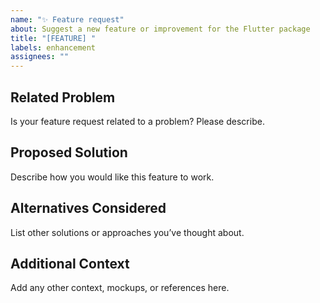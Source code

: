 ```yaml
---
name: "✨ Feature request"
about: Suggest a new feature or improvement for the Flutter package
title: "[FEATURE] "
labels: enhancement
assignees: ""
---
```


## Related Problem

Is your feature request related to a problem? Please describe.

## Proposed Solution

Describe how you would like this feature to work.

## Alternatives Considered

List other solutions or approaches you’ve thought about.

## Additional Context

Add any other context, mockups, or references here.